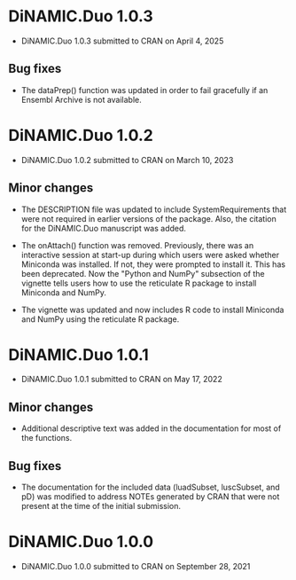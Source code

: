 # DiNAMIC.Duo 1.0.3

* DiNAMIC.Duo 1.0.3 submitted to CRAN on April 4, 2025

## Bug fixes

* The dataPrep() function was updated in order to fail gracefully if an
Ensembl Archive is not available.

# DiNAMIC.Duo 1.0.2

* DiNAMIC.Duo 1.0.2 submitted to CRAN on March 10, 2023

## Minor changes

* The DESCRIPTION file was updated to include SystemRequirements that were not 
required in earlier versions of the package.  Also, the citation for the DiNAMIC.Duo
manuscript was added.

* The onAttach() function was removed.  Previously, there was an interactive session
at start-up during which users were asked whether Miniconda was installed.  If not, they 
were prompted to install it.  This has been deprecated.  Now the "Python and NumPy" subsection
of the vignette tells users how to use the reticulate R package to install Miniconda and
NumPy.

* The vignette was updated and now includes R code to install Miniconda and NumPy using
the reticulate R package.

# DiNAMIC.Duo 1.0.1

* DiNAMIC.Duo 1.0.1 submitted to CRAN on May 17, 2022

## Minor changes

* Additional descriptive text was added in the documentation for most of the functions.

## Bug fixes

* The documentation for the included data (luadSubset, luscSubset, and pD) was modified to address
NOTEs generated by CRAN that were not present at the time of the initial submission.

# DiNAMIC.Duo 1.0.0

* DiNAMIC.Duo 1.0.0 submitted to CRAN on September 28, 2021



